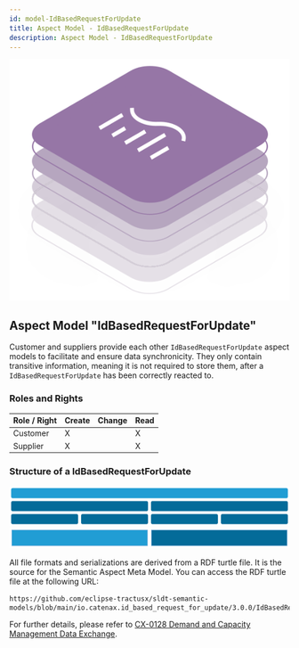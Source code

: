 ```yaml
---
id: model-IdBasedRequestForUpdate
title: Aspect Model - IdBasedRequestForUpdate
description: Aspect Model - IdBasedRequestForUpdate
---
```


![DCM kit banner](/img/kit-icons/dcm-kit-icon.svg)

## Aspect Model "IdBasedRequestForUpdate"

Customer and suppliers provide each other `IdBasedRequestForUpdate` aspect models to facilitate and ensure data synchronicity. They only contain transitive information, meaning it is not required to store them, after a `IdBasedRequestForUpdate` has been correctly reacted to.

### Roles and Rights

|Role / Right|Create|Change|Read|
|-|-|-|-|
|Customer|X||X|
|Supplier|X||X|

### Structure of a IdBasedRequestForUpdate
![IdBasedRequestforUpdate Structure](resources/model-rfu_structure.svg)
![IdBasedRequestforUpdate Structure Legend](resources/model-rfu_legend.svg)
<!--
```mermaid
block-beta
columns 4
A("RequestforUpdate"):4
B1("WeekBasedMaterialDemand"):2
B3("WeekBasedCapacityGroup"):2
C1("changedAt")
C2("MaterialDemandID")
C3("changedAt")
C4("CapacityGroupID")


classDef RfU_must fill:#219dd4,stroke:#FFFFFF,color:#000000
classDef RfU_optional fill:#046b99,stroke:#FFFFFF,color:#F4F2F3
class A RfU_must
class B1,B3,C1,C2,C3,C4 RfU_optional
```
```mermaid
block-beta
A["Request for Update data (mandatory)"] style A fill:#219dd4,color:#000000
B["Request for Update data (optional)"] style B fill:#046b99,color:#F4F2F3
```

### Example data

```json
{
  "weekBasedMaterialDemand" : [ {
    "materialDemandId" : "0157ba42-d2a8-4e28-8565-7b07830c3456",
    "changedAt" : "2023-03-10T12:27:11.320Z"
  } ],
  "weekBasedCapacityGroup" : [ {
    "capacityGroupId" : "0157ba42-d2a8-4e28-8565-7b07830c1110",
    "changedAt" : "2023-03-10T12:27:11.320Z"
  } ]
}
```
-->

All file formats and serializations are derived from a RDF turtle file. It is the source for the Semantic Aspect Meta Model. You can access the RDF turtle file at the following URL:

```text
https://github.com/eclipse-tractusx/sldt-semantic-models/blob/main/io.catenax.id_based_request_for_update/3.0.0/IdBasedRequestForUpdate.ttl
```

For further details, please refer to [CX-0128 Demand and Capacity Management Data Exchange][StandardLibrary].

[StandardLibrary]: https://catena-x.net/de/standard-library
